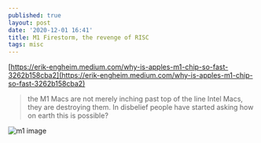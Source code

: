 ```yaml
---
published: true
layout: post
date: '2020-12-01 16:41'
title: M1 Firestorm, the revenge of RISC
tags: misc 
---
```

[https://erik-engheim.medium.com/why-is-apples-m1-chip-so-fast-3262b158cba2](https://erik-engheim.medium.com/why-is-apples-m1-chip-so-fast-3262b158cba2)

> the M1 Macs are not merely inching past top of the line Intel Macs, they are destroying them. In disbelief people have started asking how on earth this is possible?

![m1 image](https://www.technopat.net/wp-content/uploads/2020/11/mac-islemcisi-apple-m1-duyuruldu-3-735x420.jpg)
